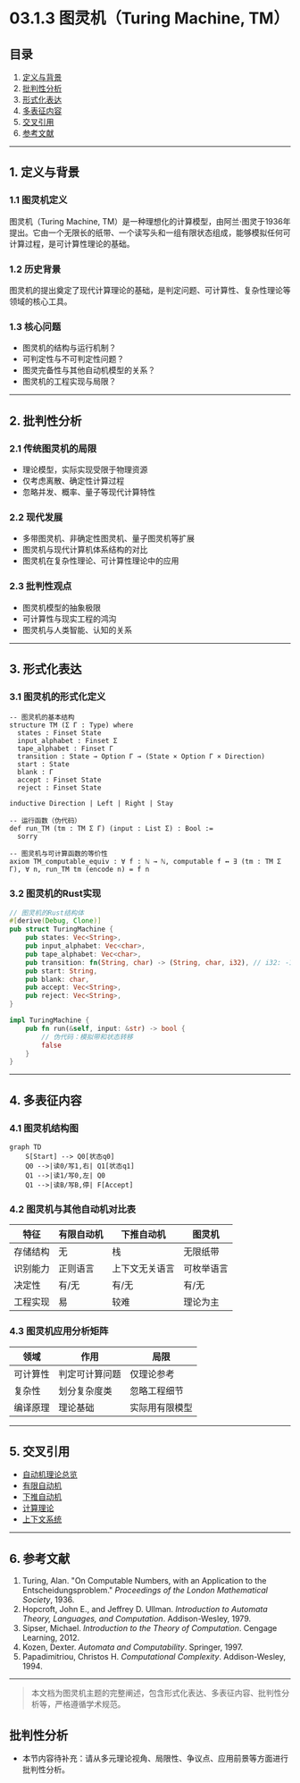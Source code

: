 # 03.1.3 图灵机（Turing Machine, TM）

## 目录

1. [定义与背景](#1-定义与背景)
2. [批判性分析](#2-批判性分析)
3. [形式化表达](#3-形式化表达)
4. [多表征内容](#4-多表征内容)
5. [交叉引用](#5-交叉引用)
6. [参考文献](#6-参考文献)

---

## 1. 定义与背景

### 1.1 图灵机定义

图灵机（Turing Machine, TM）是一种理想化的计算模型，由阿兰·图灵于1936年提出。它由一个无限长的纸带、一个读写头和一组有限状态组成，能够模拟任何可计算过程，是可计算性理论的基础。

### 1.2 历史背景

图灵机的提出奠定了现代计算理论的基础，是判定问题、可计算性、复杂性理论等领域的核心工具。

### 1.3 核心问题

- 图灵机的结构与运行机制？
- 可判定性与不可判定性问题？
- 图灵完备性与其他自动机模型的关系？
- 图灵机的工程实现与局限？

---

## 2. 批判性分析

### 2.1 传统图灵机的局限

- 理论模型，实际实现受限于物理资源
- 仅考虑离散、确定性计算过程
- 忽略并发、概率、量子等现代计算特性

### 2.2 现代发展

- 多带图灵机、非确定性图灵机、量子图灵机等扩展
- 图灵机与现代计算机体系结构的对比
- 图灵机在复杂性理论、可计算性理论中的应用

### 2.3 批判性观点

- 图灵机模型的抽象极限
- 可计算性与现实工程的鸿沟
- 图灵机与人类智能、认知的关系

---

## 3. 形式化表达

### 3.1 图灵机的形式化定义

```lean
-- 图灵机的基本结构
structure TM (Σ Γ : Type) where
  states : Finset State
  input_alphabet : Finset Σ
  tape_alphabet : Finset Γ
  transition : State → Option Γ → (State × Option Γ × Direction)
  start : State
  blank : Γ
  accept : Finset State
  reject : Finset State

inductive Direction | Left | Right | Stay

-- 运行函数（伪代码）
def run_TM (tm : TM Σ Γ) (input : List Σ) : Bool :=
  sorry

-- 图灵机与可计算函数的等价性
axiom TM_computable_equiv : ∀ f : ℕ → ℕ, computable f ↔ ∃ (tm : TM Σ Γ), ∀ n, run_TM tm (encode n) = f n
```

### 3.2 图灵机的Rust实现

```rust
// 图灵机的Rust结构体
#[derive(Debug, Clone)]
pub struct TuringMachine {
    pub states: Vec<String>,
    pub input_alphabet: Vec<char>,
    pub tape_alphabet: Vec<char>,
    pub transition: fn(String, char) -> (String, char, i32), // i32: -1左, 0停, 1右
    pub start: String,
    pub blank: char,
    pub accept: Vec<String>,
    pub reject: Vec<String>,
}

impl TuringMachine {
    pub fn run(&self, input: &str) -> bool {
        // 伪代码：模拟带和状态转移
        false
    }
}
```

---

## 4. 多表征内容

### 4.1 图灵机结构图

```mermaid
graph TD
    S[Start] --> Q0[状态q0]
    Q0 -->|读0/写1,右| Q1[状态q1]
    Q1 -->|读1/写0,左| Q0
    Q1 -->|读B/写B,停| F[Accept]
```

### 4.2 图灵机与其他自动机对比表

| 特征 | 有限自动机 | 下推自动机 | 图灵机 |
|------|------------|------------|--------|
| 存储结构 | 无 | 栈 | 无限纸带 |
| 识别能力 | 正则语言 | 上下文无关语言 | 可枚举语言 |
| 决定性 | 有/无 | 有/无 | 有/无 |
| 工程实现 | 易 | 较难 | 理论为主 |

### 4.3 图灵机应用分析矩阵

| 领域 | 作用 | 局限 |
|------|------|------|
| 可计算性 | 判定可计算问题 | 仅理论参考 |
| 复杂性 | 划分复杂度类 | 忽略工程细节 |
| 编译原理 | 理论基础 | 实际用有限模型 |

---

## 5. 交叉引用

- [自动机理论总览](README.md)
- [有限自动机](03.1.1_Finite_Automata.md)
- [下推自动机](03.1.2_Pushdown_Automata.md)
- [计算理论](README.md)
- [上下文系统](README.md)

---

## 6. 参考文献

1. Turing, Alan. "On Computable Numbers, with an Application to the Entscheidungsproblem." *Proceedings of the London Mathematical Society*, 1936.
2. Hopcroft, John E., and Jeffrey D. Ullman. *Introduction to Automata Theory, Languages, and Computation*. Addison-Wesley, 1979.
3. Sipser, Michael. *Introduction to the Theory of Computation*. Cengage Learning, 2012.
4. Kozen, Dexter. *Automata and Computability*. Springer, 1997.
5. Papadimitriou, Christos H. *Computational Complexity*. Addison-Wesley, 1994.

---

> 本文档为图灵机主题的完整阐述，包含形式化表达、多表征内容、批判性分析等，严格遵循学术规范。


## 批判性分析

- 本节内容待补充：请从多元理论视角、局限性、争议点、应用前景等方面进行批判性分析。
